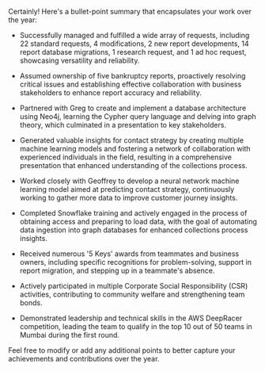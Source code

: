 Certainly! Here's a bullet-point summary that encapsulates your work over the year:

- Successfully managed and fulfilled a wide array of requests, including 22 standard requests, 4 modifications, 2 new report developments, 14 report database migrations, 1 research request, and 1 ad hoc request, showcasing versatility and reliability.

- Assumed ownership of five bankruptcy reports, proactively resolving critical issues and establishing effective collaboration with business stakeholders to enhance report accuracy and reliability.

- Partnered with Greg to create and implement a database architecture using Neo4j, learning the Cypher query language and delving into graph theory, which culminated in a presentation to key stakeholders.

- Generated valuable insights for contact strategy by creating multiple machine learning models and fostering a network of collaboration with experienced individuals in the field, resulting in a comprehensive presentation that enhanced understanding of the collections process.

- Worked closely with Geoffrey to develop a neural network machine learning model aimed at predicting contact strategy, continuously working to gather more data to improve customer journey insights.

- Completed Snowflake training and actively engaged in the process of obtaining access and preparing to load data, with the goal of automating data ingestion into graph databases for enhanced collections process insights.

- Received numerous '5 Keys' awards from teammates and business owners, including specific recognitions for problem-solving, support in report migration, and stepping up in a teammate's absence.

- Actively participated in multiple Corporate Social Responsibility (CSR) activities, contributing to community welfare and strengthening team bonds.

- Demonstrated leadership and technical skills in the AWS DeepRacer competition, leading the team to qualify in the top 10 out of 50 teams in Mumbai during the first round.

Feel free to modify or add any additional points to better capture your achievements and contributions over the year.
